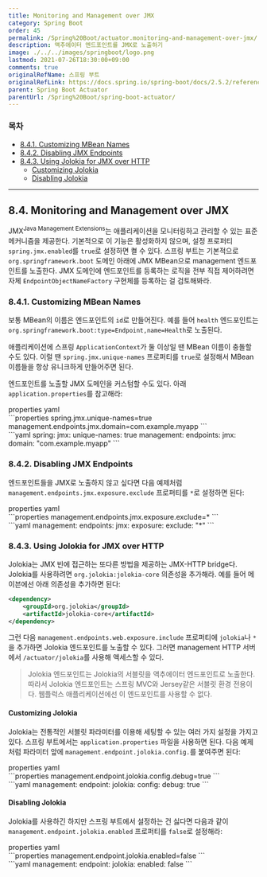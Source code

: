 ```yaml
---
title: Monitoring and Management over JMX
category: Spring Boot
order: 45
permalink: /Spring%20Boot/actuator.monitoring-and-management-over-jmx/
description: 액추에이터 엔드포인트를 JMX로 노출하기
image: ./../../images/springboot/logo.png
lastmod: 2021-07-26T18:30:00+09:00
comments: true
originalRefName: 스프링 부트
originalRefLink: https://docs.spring.io/spring-boot/docs/2.5.2/reference/htmlsingle/#actuator.jmx
parent: Spring Boot Actuator
parentUrl: /Spring%20Boot/spring-boot-actuator/
---
```

<script>defaultLanguages = ['properties']</script>

### 목차

- [8.4.1. Customizing MBean Names](#841-customizing-mbean-names)
- [8.4.2. Disabling JMX Endpoints](#842-disabling-jmx-endpoints)
- [8.4.3. Using Jolokia for JMX over HTTP](#843-using-jolokia-for-jmx-over-http)
  + [Customizing Jolokia](#customizing-jolokia)
  + [Disabling Jolokia](#disabling-jolokia)

---

## 8.4. Monitoring and Management over JMX

JMX<sup>Java Management Extensions</sup>는 애플리케이션을 모니터링하고 관리할 수 있는 표준 메커니즘을 제공한다. 기본적으로 이 기능은 활성화하지 않으며, 설정 프로퍼티 `spring.jmx.enabled`를 `true`로 설정하면 켤 수 있다. 스프링 부트는 기본적으로 `org.springframework.boot` 도메인 아래에 JMX MBean으로 management 엔드포인트를 노출한다. JMX 도메인에 엔드포인트를 등록하는 로직을 전부 직접 제어하려면 자체 `EndpointObjectNameFactory` 구현체를 등록하는 걸 검토해봐라.

### 8.4.1. Customizing MBean Names

보통 MBean의 이름은 엔드포인트의 `id`로 만들어진다. 예를 들어 `health` 엔드포인트는 `org.springframework.boot:type=Endpoint,name=Health`로 노출된다.

애플리케이션에 스프링 `ApplicationContext`가 둘 이상일 땐 MBean 이름이 충돌할 수도 있다. 이럴 땐 `spring.jmx.unique-names` 프로퍼티를 `true`로 설정해서 MBean 이름들을 항상 유니크하게 만들어주면 된다.

엔드포인트를 노출할 JMX 도메인을 커스텀할 수도 있다. 아래 `application.properties`를 참고해라:

<div class="switch-language-wrapper properties yaml">
<span class="switch-language properties">properties</span>
<span class="switch-language yaml">yaml</span>
</div>
<div class="language-only-for-properties properties yaml"></div>
```properties
spring.jmx.unique-names=true
management.endpoints.jmx.domain=com.example.myapp
```
<div class="language-only-for-yaml properties yaml"></div>
```yaml
spring:
  jmx:
    unique-names: true
management:
  endpoints:
    jmx:
      domain: "com.example.myapp"
```

### 8.4.2. Disabling JMX Endpoints

엔드포인트들을 JMX로 노출하지 않고 싶다면 다음 예제처럼 `management.endpoints.jmx.exposure.exclude` 프로퍼티를 `*`로 설정하면 된다:

<div class="switch-language-wrapper properties yaml">
<span class="switch-language properties">properties</span>
<span class="switch-language yaml">yaml</span>
</div>
<div class="language-only-for-properties properties yaml"></div>
```properties
management.endpoints.jmx.exposure.exclude=*
```
<div class="language-only-for-yaml properties yaml"></div>
```yaml
management:
  endpoints:
    jmx:
      exposure:
        exclude: "*"
```

### 8.4.3. Using Jolokia for JMX over HTTP

Jolokia는 JMX 빈에 접근하는 또다른 방법을 제공하는 JMX-HTTP bridge다. Jolokia를 사용하려면 `org.jolokia:jolokia-core` 의존성을 추가해라. 예를 들어 메이븐에선 아래 의존성을 추가하면 된다:

```xml
<dependency>
    <groupId>org.jolokia</groupId>
    <artifactId>jolokia-core</artifactId>
</dependency>
```

그런 다음 `management.endpoints.web.exposure.include` 프로퍼티에 `jolokia`나 `*`을 추가하면 Jolokia 엔드포인트를 노출할 수 있다. 그러면 management HTTP 서버에서 `/actuator/jolokia`를 사용해 액세스할 수 있다.

> Jolokia 엔드포인트는 Jolokia의 서블릿을 액추에이터 엔드포인트로 노출한다. 따라서 Jolokia 엔드포인트는 스프링 MVC와 Jersey같은 서블릿 환경 전용이다. 웹플럭스 애플리케이션에선 이 엔드포인트를 사용할 수 없다.

#### Customizing Jolokia

Jolokia는 전통적인 서블릿 파라미터를 이용해 세팅할 수 있는 여러 가지 설정을 가지고 있다. 스프링 부트에서는 `application.properties` 파일을 사용하면 된다. 다음 예제처럼 파라미터 앞에 `management.endpoint.jolokia.config.`를 붙여주면 된다:

<div class="switch-language-wrapper properties yaml">
<span class="switch-language properties">properties</span>
<span class="switch-language yaml">yaml</span>
</div>
<div class="language-only-for-properties properties yaml"></div>
```properties
management.endpoint.jolokia.config.debug=true
```
<div class="language-only-for-yaml properties yaml"></div>
```yaml
management:
  endpoint:
    jolokia:
      config:
        debug: true
```

#### Disabling Jolokia

Jolokia를 사용하긴 하지만 스프링 부트에서 설정하는 건 싫다면 다음과 같이 `management.endpoint.jolokia.enabled` 프로퍼티를 `false`로 설정해라:

<div class="switch-language-wrapper properties yaml">
<span class="switch-language properties">properties</span>
<span class="switch-language yaml">yaml</span>
</div>
<div class="language-only-for-properties properties yaml"></div>
```properties
management.endpoint.jolokia.enabled=false
```
<div class="language-only-for-yaml properties yaml"></div>
```yaml
management:
  endpoint:
    jolokia:
      enabled: false
```
